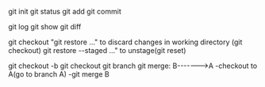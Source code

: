 git init
git status
git add
git commit

git log
git show
git diff

git checkout
"git restore <file>..." to discard changes in working directory (git checkout)
git restore --staged <file>..." to unstage(git reset)

git checkout -b <branch>
git checkout
git branch
git merge: B------->A
-checkout to A(go to branch A)
-git merge B
